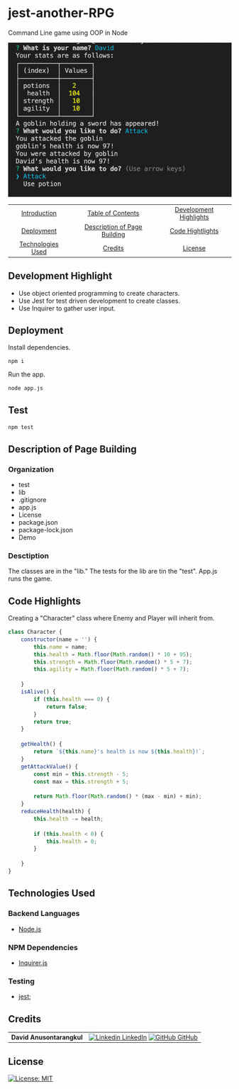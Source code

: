 # jest-another-RPG

Command Line game using OOP in Node

![Demo](./Demo/demo.png)

|                                         |                                                               |                                                   |
| :-------------------------------------: | :-----------------------------------------------------------: | :-----------------------------------------------: |
|    [Introduction](#jest-another-RPG)    |            [Table of Contents](#table-of-contents)            | [Development Highlights](#development-highlights) |
|         [Deployment](#deployed)         | [Description of Page Building](#Description-of-Page-Building) |       [Code Hightlights](#code-highlights)        |
| [Technologies Used](#Technologies-Used) |                      [Credits](#Credits)                      |                [License](#License)                |

## Development Highlight

- Use object oriented programming to create characters.
- Use Jest for test driven development to create classes.
- Use Inquirer to gather user input.

## Deployment

Install dependencies.

```
npm i
```

Run the app.

```
node app.js
```

## Test

```
npm test
```

## Description of Page Building

### Organization

- test
- lib
- .gitignore
- app.js
- License
- package.json
- package-lock.json
- Demo

### Desctiption

The classes are in the "lib." The tests for the lib are tin the "test". App.js runs the game.

## Code Highlights

Creating a "Character" class where Enemy and Player will inherit from.

```JavaScript
class Character {
    constructor(name = '') {
        this.name = name;
        this.health = Math.floor(Math.random() * 10 + 95);
        this.strength = Math.floor(Math.random() * 5 + 7);
        this.agility = Math.floor(Math.random() * 5 + 7);

    }
    isAlive() {
        if (this.health === 0) {
            return false;
        }
        return true;
    }

    getHealth() {
        return `${this.name}'s health is now ${this.health}!`;
    }
    getAttackValue() {
        const min = this.strength - 5;
        const max = this.strength + 5;

        return Math.floor(Math.random() * (max - min) + min);
    }
    reduceHealth(health) {
        this.health -= health;

        if (this.health < 0) {
            this.health = 0;
        }

    }
}
```

## Technologies Used

### Backend Languages

- [Node.js](https://nodejs.org/en/)

### NPM Dependencies

- [Inquirer.js](https://www.npmjs.com/package/inquirer)

### Testing

- [jest](https://jestjs.io/);

## Credits

|                           |                                                                                                                                                                                                       |
| ------------------------- | ----------------------------------------------------------------------------------------------------------------------------------------------------------------------------------------------------- |
| **David Anusontarangkul** | [![Linkedin](https://i.stack.imgur.com/gVE0j.png) LinkedIn](https://www.linkedin.com/in/anusontarangkul/) [![GitHub](https://i.stack.imgur.com/tskMh.png) GitHub](https://github.com/anusontarangkul) |

## License

[![License: MIT](https://img.shields.io/badge/License-MIT-yellow.svg)](https://opensource.org/licenses/MIT)
